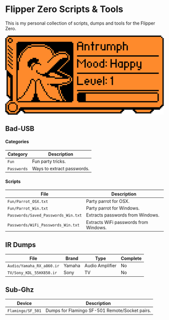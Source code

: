 # Flipper Zero Scripts & Tools

This is my personal collection of scripts, dumps and tools for the Flipper Zero.

<img src=".assets/passport.png">

## Bad-USB

#### Categories

|Category|Description|
|-|-|
|`Fun`|Fun party tricks.|
|`Passwords`|Ways to extract passwords.|

#### Scripts

|File|Description|
|-|-|
|`Fun/Parrot_OSX.txt`|Party parrot for OSX.|
|`Fun/Parrot_Win.txt`|Party parrot for Windows.|
|`Passwords/Saved_Passwords_Win.txt`|Extracts passwords from Windows.|
|`Passwords/WiFi_Passwords_Win.txt`|Extracts WiFi passwords from Windows.|

## IR Dumps

|File|Brand|Type|Complete|
|-|-|-|-|
|`Audio/Yamaha_RX_a860.ir`|Yamaha|Audio Amplifier|No|
|`TV/Sony_KDL_55HX850.ir`|Sony|TV|No|

## Sub-Ghz

|Device|Description|
|-|-|
|`Flamingo/SF_501`|Dumps for Flamingo SF-501 Remote/Socket pairs.|
